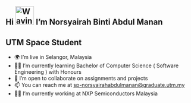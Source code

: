 Hi <img src="https://raw.githubusercontent.com/Tarikul-Islam-Anik/Animated-Fluent-Emojis/master/Emojis/Hand%20gestures/Waving%20Hand%20Medium-Light%20Skin%20Tone.png" alt="Waving Hand Medium-Light Skin Tone" width="50" height="50" /> I’m Norsyairah Binti Abdul Manan
------------------------------------------------------------------------------------------------------------------------------
UTM Space Student
------------------------------------------------------------------------------------------------------------------------------
- 🌍 I’m live in Selangor, Malaysia
- 👩‍🎓 I’m currently learning Bachelor of Computer Science ( Software Engineering ) with Honours
- 🤝 I’m open to collaborate on assignments and projects
- 📫 You can reach me at sp-norsyairahabdulmanan@graduate.utm.my
- 👩‍🏭 I’m currently working at NXP Semiconductors Malaysia


<!---
kkyng14/kkyng14 is a ✨ special ✨ repository because its `README.md` (this file) appears on your GitHub profile.
You can click the Preview link to take a look at your changes.
--->
